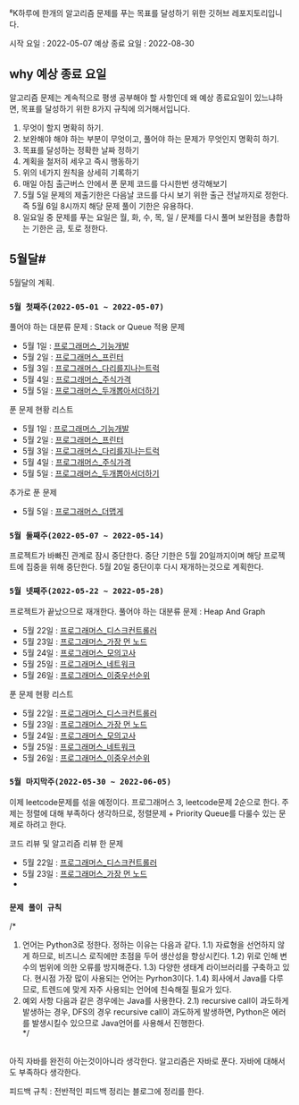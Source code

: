 ⁸K하루에 한개의 알고리즘 문제를 푸는 목표를 달성하기 위한 깃허브 레포지토리입니다.

시작 요일      : 2022-05-07
예상 종료 요일 : 2022-08-30

## why 예상 종료 요일
알고리즘 문제는 계속적으로 평생 공부해야 할 사항인데 왜 예상 종료요일이 있느냐하면, 목표를 달성하기 위한 8가지 규칙에 의거해서입니다.
1. 무엇이 할지 명확히 하기.
2. 보완해야 해야 하는 부분이 무엇이고, 풀어야 하는 문제가 무엇인지 명확히 하기.
3. 목표를 달성하는 정확한 날짜 정하기
4. 계획을 철저히 세우고 즉시 행동하기
5. 위의 네가지 원칙을 상세히 기록하기
6. 매일 아침 출근버스 안에서 푼 문제 코드를 다시한번 생각해보기
7. 5월 5일 문제의 제출기한은 다음날 코드를 다시 보기 위한 출근 전날까지로 정한다. 즉 5월 6일 8시까지 해당 문제 풀이 기한은 유용하다.
8. 일요일 중 문제를 푸는 요일은 월, 화, 수, 목, 일 / 문제를 다시 풀며 보완점을 총합하는 기한은 금, 토로 정한다.

## 5월달#

5월달의 계획.

### `5월 첫째주(2022-05-01 ~ 2022-05-07)`

풀어야 하는 대분류 문제 : Stack or Queue 적용 문제
- 5월 1일 : [프로그래머스_기능개발](https://programmers.co.kr/learn/courses/30/lessons/42586)
- 5월 2일 : [프로그래머스_프린터](https://programmers.co.kr/learn/courses/30/lessons/42587)
- 5월 3일 : [프로그래머스_다리를지나는트럭](https://programmers.co.kr/learn/courses/30/lessons/42583)
- 5월 4일 : [프로그래머스_주식가격](https://programmers.co.kr/learn/courses/30/lessons/42584)
- 5월 5일 : [프로그래머스_두개뽑아서더하기](https://programmers.co.kr/learn/courses/30/lessons/68644)

푼 문제 현황 리스트
- 5월 1일 : [프로그래머스_기능개발](https://github.com/diqksrk/AlgorithmPrac/blob/master/programmers/progammers_%EA%B8%B0%EB%8A%A5%EA%B0%9C%EB%B0%9C.py)
- 5월 2일 : [프로그래머스_프린터](https://github.com/diqksrk/AlgorithmPrac/blob/master/programmers/programmers_printer.py)
- 5월 3일 : [프로그래머스_다리를지나는트럭](https://github.com/diqksrk/AlgorithmPrac/blob/master/programmers/programmers_truck.py)
- 5월 4일 : [프로그래머스_주식가격](https://github.com/diqksrk/AlgorithmPrac/blob/master/programmers/programmers_stockPrice.py) 
- 5월 5일 : [프로그래머스_두개뽑아서더하기](https://github.com/diqksrk/AlgorithmPrac/blob/master/programmers/progammers_addedNumber.py) 

추가로 푼 문제
- 5월 5일 : [프로그래머스_더맵게](https://github.com/diqksrk/AlgorithmPrac/blob/master/programmers/programmers_scouvile.py) 

### `5월 둘째주(2022-05-07 ~ 2022-05-14)`
프로젝트가 바빠진 관계로 잠시 중단한다. 중단 기한은 5월 20일까지이며 해당 프로젝트에 집중을 위해 중단한다.
5월 20일 중단이후 다시 재개하는것으로 계획한다.

### `5월 넷째주(2022-05-22 ~ 2022-05-28)`
프로젝트가 끝났으므로 재개한다.
풀어야 하는 대분류 문제 : Heap And Graph
- 5월 22일 : [프로그래머스_디스크컨트롤러](https://programmers.co.kr/learn/courses/30/lessons/42627)
- 5월 23일 : [프로그래머스_가장 먼 노드](https://programmers.co.kr/learn/courses/30/lessons/49189)
- 5월 24일 : [프로그래머스_모의고사](https://programmers.co.kr/learn/courses/30/lessons/42840)
- 5월 25일 : [프로그래머스_네트워크](https://programmers.co.kr/learn/courses/30/lessons/43162)
- 5월 26일 : [프로그래머스_이중우선순위](https://programmers.co.kr/learn/courses/30/lessons/49191)

푼 문제 현황 리스트
- 5월 22일 : [프로그래머스_디스크컨트롤러](https://github.com/diqksrk/AlgorithmPrac/blob/master/programmers/programmers_disk_controller.py)
- 5월 23일 : [프로그래머스_가장 먼 노드](https://github.com/diqksrk/AlgorithmPrac/blob/master/programmers/Node.java)
- 5월 24일 : [프로그래머스_모의고사](https://github.com/diqksrk/AlgorithmPrac/blob/master/programmers/exam.java)
- 5월 25일 : [프로그래머스_네트워크](https://github.com/diqksrk/AlgorithmPrac/blob/master/programmers/network.java)
- 5월 26일 : [프로그래머스_이중우선순위](https://github.com/diqksrk/AlgorithmPrac/blob/master/programmers/duplPriorityQueue.java)

### `5월 마지막주(2022-05-30 ~ 2022-06-05)`
이제 leetcode문제를 섞을 예정이다. 프로그래머스 3, leetcode문제 2순으로 한다.
주제는 정렬에 대해 부족하다 생각하므로, 정렬문제 + Priority Queue를 다룰수 있는 문제로 하려고 한다.

코드 리뷰 및 알고리즘 리뷰 한 문제
- 5월 22일 : [프로그래머스_디스크컨트롤러](https://github.com/diqksrk/AlgorithmPrac/blob/master/programmers/programmers_disk_controller.py)
- 5월 23일 : [프로그래머스_가장 먼 노드](https://github.com/diqksrk/AlgorithmPrac/blob/master/programmers/Node.java)
- 
### `문제 풀이 규칙`
/*
1. 언어는 Python3로 정한다. 정하는 이유는 다음과 같다.
 1.1) 자료형을 선언하지 않게 하므로, 비즈니스 로직에만 초점을 두어 생산성을 향상시킨다.
 1.2) 위로 인해 변수의 범위에 의한 오류를 방지해준다.
 1.3) 다양한 생태계 라이브러리를 구축하고 있다. 현시점 가장 많이 사용되는 언어는 Pyrhon3이다.
 1.4) 회사에서 Java를 다루므로, 트렌드에 맞게 자주 사용되는 언어에 친숙해질 필요가 있다.
2. 예외 사항
 다음과 같은 경우에는 Java를 사용한다.
 2.1) recursive call이 과도하게 발생하는 경우, DFS의 경우 recursive call이 과도하게 발생하면, Python은 에러를 발생시킬수 있으므로 Java언어를 사용해서 진행한다.<br/>
 */
 <br/>
 아직 자바를 완전히 아는것이아니라 생각한다. 알고리즘은 자바로 푼다. 자바에 대해서도 부족하다 생각한다.
 
 피드백 규칙 : 전반적인 피드백 정리는 블로그에 정리를 한다.  

